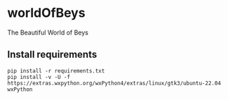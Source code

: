 # worldOfBeys
The Beautiful World of Beys

## Install requirements

```
pip install -r requirements.txt
pip install -v -U -f https://extras.wxpython.org/wxPython4/extras/linux/gtk3/ubuntu-22.04 wxPython
```